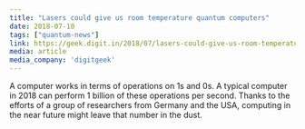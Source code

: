 ```yaml
---
title: "Lasers could give us room temperature quantum computers"
date: 2018-07-10
tags: ["quantum-news"]
link: https://geek.digit.in/2018/07/lasers-could-give-us-room-temperature-quantum-computers/
media: article
media_company: 'digitgeek'
---
```


A computer works in terms of operations on 1s and 0s. A typical computer in 2018 can perform 1 billion of these operations per second. Thanks to the efforts of a group of researchers from Germany and the USA, computing in the near future might leave that number in the dust.